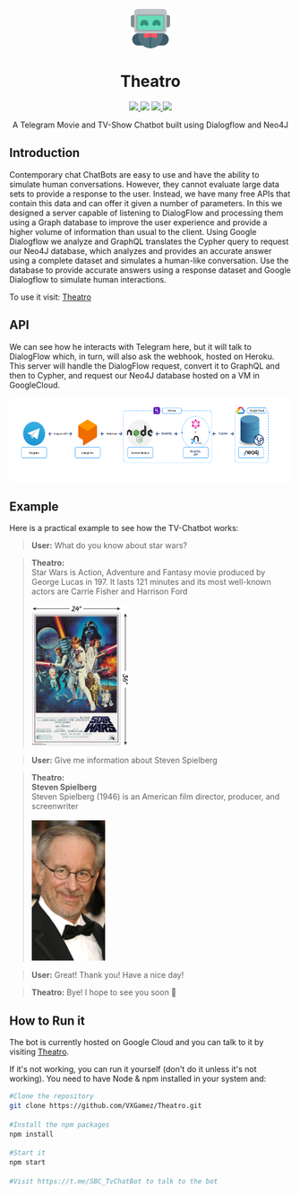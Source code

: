 <p align="center">
  <img src="/documentation/images/robot.png" height="70px">
</p>
<h1 align="center">Theatro</h1>

<p align="center">
  <a href="https://nodejs.org">
    <img src="https://img.shields.io/badge/node.js-17.8-orange">
  </a
  <a href="https://github.com/VXGamez/Theatro/tree/main/LICENSE">
    <img src="https://img.shields.io/badge/License-BSD%203-lightgrey.svg">
  </a>
  <a href="https://github.com/VXGamez/Theatro/tree/main">
    <img src="https://img.shields.io/badge/Development Stage-blue.svg">
  </a>
  <a href="https://opensource.org/licenses/BSD-3-Clause">
    <img src="https://img.shields.io/badge/Open%20Source-%E2%9D%A4-brightgreen.svg">
  </a>
</p>

<p align="center">
    A Telegram Movie and TV-Show Chatbot built using Dialogflow and Neo4J
</p>

## Introduction

Contemporary chat ChatBots are easy to use and have the ability to simulate human conversations. However, they cannot evaluate large data sets to provide a response to the user. Instead, we have many free APIs that contain this data and can offer it given a number of parameters. In this we designed a server capable of listening to DialogFlow and processing them using a Graph database to improve the user experience and provide a higher volume of information than usual to the client. Using Google Dialogflow we analyze and GraphQL translates the Cypher query to request our Neo4J database, which analyzes and provides an accurate answer using a complete dataset and simulates a human-like conversation. Use the database to provide accurate answers using a response dataset and Google Dialogflow to simulate human interactions.

To use it visit: [Theatro](t.me/TheatroBot)

## API

We can see how he interacts with Telegram here, but it will talk to DialogFlow which, in turn, will also ask the webhook, hosted on Heroku. This server will handle the DialogFlow request, convert it to GraphQL and then to Cypher, and request our Neo4J database hosted on a VM in GoogleCloud.

<p align="center">
  <img src="/documentation/images/architecture.png" height="150px">
</p>

## Example

Here is a practical example to see how the TV-Chatbot works:

> **User:** What do you know about star wars?

> **Theatro:** <br>Star Wars is Action, Adventure and Fantasy movie produced by George Lucas in 197. It lasts 121 minutes and its most well-known actors are Carrie Fisher and Harrison Ford <br><br><img src="/documentation/images/exampleImages/starwars.jpg" height=250px><br>

> **User:** Give me information about Steven Spielberg

> **Theatro:** <br><strong>Steven Spielberg</strong> <br> Steven Spielberg (1946) is an American film director, producer, and screenwriter <br><br><img src="/documentation/images/exampleImages/spielberg.jpg" height=250px><br>

> **User:** Great! Thank you! Have a nice day!

> **Theatro:** Bye! I hope to see you soon 🤙

## How to Run it

The bot is currently hosted on Google Cloud and you can talk to it by visiting [Theatro](https://t.me/TheatroBot).

If it's not working, you can run it yourself (don't do it unless it's not working). You need to have Node & npm installed in your system and:

```bash
#Clone the repository
git clone https://github.com/VXGamez/Theatro.git

#Install the npm packages
npm install

#Start it
npm start

#Visit https://t.me/SBC_TvChatBot to talk to the bot
```
